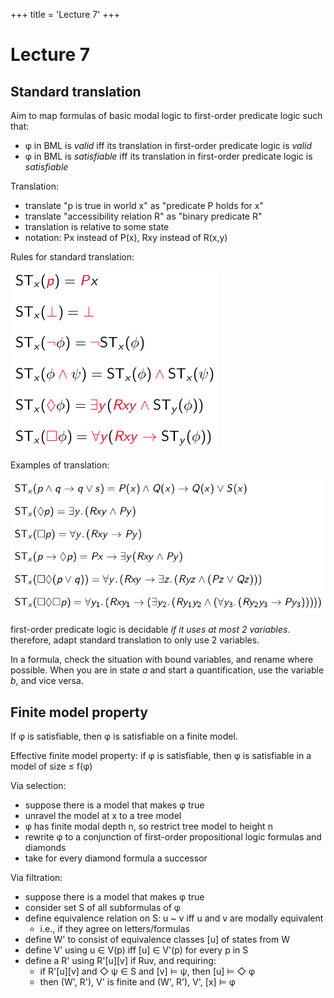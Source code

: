 +++
title = 'Lecture 7'
+++
# Lecture 7
## Standard translation
Aim to map formulas of basic modal logic to first-order predicate logic such that:
- φ in BML is *valid* iff its translation in first-order predicate logic is *valid*
- φ in BML is *satisfiable* iff its translation in first-order predicate logic is *satisfiable*

Translation:
- translate "p is true in world x" as "predicate P holds for x"
- translate "accessibility relation R" as "binary predicate R"
- translation is relative to some state
- notation: Px instead of P(x), Rxy instead of R(x,y)

Rules for standard translation:

![Standard translation rules](standard-translation-rules.png)

Examples of translation:

![Standard translation examples](standard-translation-examples.png)

first-order predicate logic is decidable _if it uses at most 2 variables_.
therefore, adapt standard translation to only use 2 variables.

In a formula, check the situation with bound variables, and rename where possible.
When you are in state _a_ and start a quantification, use the variable _b_, and vice versa.

## Finite model property
If φ is satisfiable, then φ is satisfiable on a finite model.

Effective finite model property: if φ is satisfiable, then φ is satisfiable in a model of size ≤ f(φ)

Via selection:
- suppose there is a model that makes φ true
- unravel the model at x to a tree model
- φ has finite modal depth n, so restrict tree model to height n
- rewrite φ to a conjunction of first-order propositional logic formulas and diamonds
- take for every diamond formula a successor

Via filtration:
- suppose there is a model that makes φ true
- consider set S of all subformulas of φ
- define equivalence relation on S: u ~ v iff u and v are modally equivalent
    - i.e., if they agree on letters/formulas
- define W' to consist of equivalence classes [u] of states from W
- define V' using u ∈ V(p) iff [u] ∈ V'(p) for every p in S
- define a R' using R'[u][v] if Ruv, and requiring:
    - if R'[u][v] and ◇ ψ ∈ S and [v] ⊨ ψ, then [u] ⊨ ◇ φ
    - then (W', R'), V' is finite and (W', R'), V', [x] ⊨ φ


